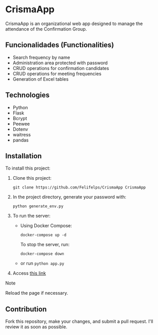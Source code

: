 # CrismaApp

CrismaApp is an organizational web app designed to manage the attendance of the Confirmation Group.

## Funcionalidades (Functionalities)

- Search frequency by name
- Administration area protected with password
- CRUD operations for confirmation candidates
- CRUD operations for meeting frequencies
- Generation of Excel tables

## Technologies

- Python
- Flask
- Bcrypt
- Peewee
- Dotenv
- waitress
- pandas

## Installation

To install this project:

1. Clone this project:

    ```shell
    git clone https://github.com/Felifelps/CrismaApp CrismaApp
    ```

2. In the project directory, generate your password with:

    ```shell
    python generate_env.py
    ```

3. To run the server:

    - Using Docker Compose:

        ```shell
        docker-compose up -d
        ```

        To stop the server, run:

        ```shell
        docker-compose down
        ```

    - or run `python app.py`

4. Access [this link](http://localhost:8080)

> [!NOTE]
> Reload the page if necessary.

## Contribution

Fork this repository, make your changes, and submit a pull request. I'll review it as soon as possible.
